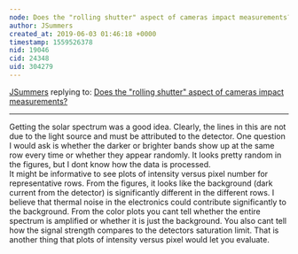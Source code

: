 ```yaml
---
node: Does the "rolling shutter" aspect of cameras impact measurements?
author: JSummers
created_at: 2019-06-03 01:46:18 +0000
timestamp: 1559526378
nid: 19046
cid: 24348
uid: 304279
---
```




[JSummers](../profile/JSummers) replying to: [Does the "rolling shutter" aspect of cameras impact measurements?](../notes/jenjimah/04-12-2019/does-the-rolling-shutter-aspect-of-cameras-impact-measurements)

----
 Getting the solar spectrum was a good idea.  Clearly, the lines in this are not due to the light source and must be attributed to the detector.  One question I would ask is whether the darker or brighter bands show up at the same row every time or whether they appear randomly.  It looks pretty random in the figures, but I dont know how the data is processed.  
It might be informative to see plots of intensity versus pixel number for representative rows. From the figures, it looks like the background (dark current from the detector) is significantly different in the different rows.  I believe that thermal noise in the electronics could contribute significantly to the background.  From the color plots you cant tell whether the entire spectrum is amplified or whether it is just the background.  You also cant tell how the signal strength compares to the detectors saturation limit.  That is another thing that plots of intensity versus pixel would let you evaluate.  